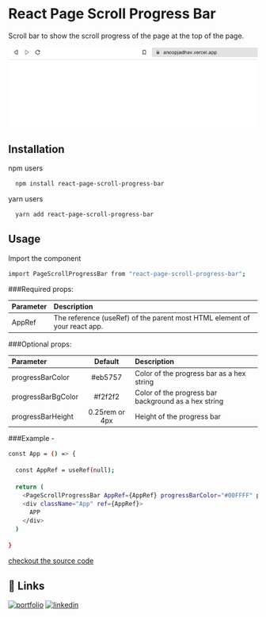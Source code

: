 # React Page Scroll Progress Bar

Scroll bar to show the scroll progress of the page at the top of the page.

<p>
  <img src='https://github.com/anoop-jadhav-ui/react-page-scroll-progress-bar/blob/44f9702e119c2b3ef5220f3f7e33a119e3c76152/src/assets/pageScroll.gif' alt='page-Scroll'/>
</p>

## Installation

npm users

```bash
  npm install react-page-scroll-progress-bar
```

yarn users

```bash
  yarn add react-page-scroll-progress-bar
```

## Usage

Import the component

```bash
import PageScrollProgressBar from "react-page-scroll-progress-bar";
```

###Required props:

| Parameter | Description                                                                |
|:----------|:---------------------------------------------------------------------------|
| AppRef  | The reference (useRef) of the parent most HTML element of your react app. |the score from the classifier for each C position

###Optional props:

| Parameter           |     Default      | Description   |
|:--------------------|:----------------:| :-------------|
| progressBarColor  |     #eb5757     |Color of the progress bar as a hex string
| progressBarBgColor  |     #f2f2f2      |Color of the progress bar background as a hex string 
| progressBarHeight | 0.25rem or 4px |Height of the progress bar

###Example -

```bash
const App = () => {

  const AppRef = useRef(null); 

  return (
    <PageScrollProgressBar AppRef={AppRef} progressBarColor="#00FFFF" progressBarBgColor="#f2f2f2" progressBarHeight="6px" />
    <div className="App" ref={AppRef}>
      APP
    </div>
  )

}
```

[checkout the source code](https://github.com/anoop-jadhav-ui/react-page-scroll-progress-bar)

## 🔗 Links
[![portfolio](https://img.shields.io/badge/my_portfolio-000?style=for-the-badge&logo=ko-fi&logoColor=white)](https://anoopjadhav.vercel.app/)
[![linkedin](https://img.shields.io/badge/linkedin-0A66C2?style=for-the-badge&logo=linkedin&logoColor=white)](https://www.linkedin.com/in/anoopjadhav/)

